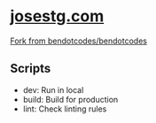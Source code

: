 # [josestg.com](https://josestg.com)

[Fork from bendotcodes/bendotcodes](https://github.com/bendotcodes/bendotcodes)

## Scripts

- dev: Run in local
- build: Build for production
- lint: Check linting rules
